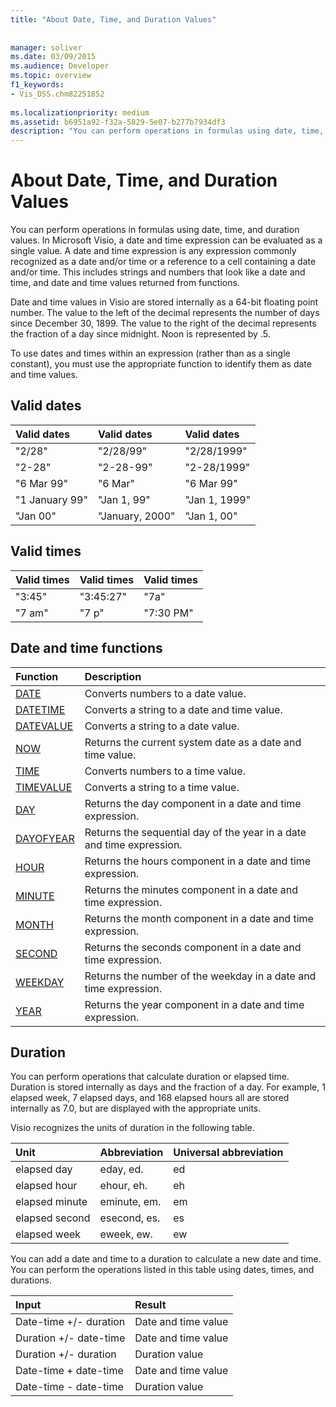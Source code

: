 ```yaml
---
title: "About Date, Time, and Duration Values"
 
 
manager: soliver
ms.date: 03/09/2015
ms.audience: Developer
ms.topic: overview
f1_keywords:
- Vis_DSS.chm82251852
 
ms.localizationpriority: medium
ms.assetid: b6951a92-f32a-5829-5e07-b277b7934df3
description: "You can perform operations in formulas using date, time, and duration values. In Microsoft Visio, a date and time expression can be evaluated as a single value. A date and time expression is any expression commonly recognized as a date and/or time or a reference to a cell containing a date and/or time. This includes strings and numbers that look like a date and time, and date and time values returned from functions."
---
```


# About Date, Time, and Duration Values

You can perform operations in formulas using date, time, and duration values. In Microsoft Visio, a date and time expression can be evaluated as a single value. A date and time expression is any expression commonly recognized as a date and/or time or a reference to a cell containing a date and/or time. This includes strings and numbers that look like a date and time, and date and time values returned from functions.
  
Date and time values in Visio are stored internally as a 64-bit floating point number. The value to the left of the decimal represents the number of days since December 30, 1899. The value to the right of the decimal represents the fraction of a day since midnight. Noon is represented by .5.
  
To use dates and times within an expression (rather than as a single constant), you must use the appropriate function to identify them as date and time values.
  
## Valid dates

|Valid dates |Valid dates |Valid dates |
|:-----|:-----|:-----|
| "2/28"  <br/> | "2/28/99"  <br/> | "2/28/1999"  <br/> |
| "2-28"  <br/> | "2-28-99"  <br/> | "2-28/1999"  <br/> |
| "6 Mar 99"  <br/> | "6 Mar"  <br/> | "6 Mar 99"  <br/> |
| "1 January 99"  <br/> | "Jan 1, 99"  <br/> | "Jan 1, 1999"  <br/> |
| "Jan 00"  <br/> | "January, 2000"  <br/> | "Jan 1, 00"  <br/> |
   
## Valid times

|Valid times |Valid times |Valid times |
|:-----|:-----|:-----|
| "3:45"  <br/> | "3:45:27"  <br/> | "7a"  <br/> |
| "7 am"  <br/> | "7 p"  <br/> | "7:30 PM"  <br/> |
   
## Date and time functions

|**Function**|**Description**|
|:-----|:-----|
|[DATE](date-function-visioshapesheet.md) <br/> | Converts numbers to a date value. |
|[DATETIME](datetime-function.md) <br/> | Converts a string to a date and time value. |
|[DATEVALUE](datevalue-function-visioshapesheet.md) <br/> | Converts a string to a date value. |
|[NOW](now-function-visioshapesheet.md) <br/> | Returns the current system date as a date and time value. |
|[TIME](time-function-visioshapesheet.md) <br/> | Converts numbers to a time value. |
|[TIMEVALUE](timevalue-function-visioshapesheet.md) <br/> | Converts a string to a time value. |
|[DAY](day-function-visioshapesheet.md) <br/> | Returns the day component in a date and time expression. |
|[DAYOFYEAR](dayofyear-function.md) <br/> | Returns the sequential day of the year in a date and time expression. |
|[HOUR](hour-function-visioshapesheet.md) <br/> | Returns the hours component in a date and time expression. |
|[MINUTE](minute-function-visioshapesheet.md) <br/> | Returns the minutes component in a date and time expression. |
|[MONTH](month-function-visioshapesheet.md) <br/> | Returns the month component in a date and time expression. |
|[SECOND](second-function-visioshapesheet.md) <br/> | Returns the seconds component in a date and time expression. |
|[WEEKDAY](weekday-function-visioshapesheet.md) <br/> | Returns the number of the weekday in a date and time expression. |
|[YEAR](year-function-visioshapesheet.md) <br/> | Returns the year component in a date and time expression. |
   
## Duration

You can perform operations that calculate duration or elapsed time. Duration is stored internally as days and the fraction of a day. For example, 1 elapsed week, 7 elapsed days, and 168 elapsed hours all are stored internally as 7.0, but are displayed with the appropriate units.
  
Visio recognizes the units of duration in the following table.
  
|**Unit**|**Abbreviation**|**Universal abbreviation**|
|:-----|:-----|:-----|
| elapsed day  <br/> | eday, ed. | ed  <br/> |
| elapsed hour  <br/> | ehour, eh. | eh  <br/> |
| elapsed minute  <br/> | eminute, em. | em  <br/> |
| elapsed second  <br/> | esecond, es. | es  <br/> |
| elapsed week  <br/> | eweek, ew. | ew  <br/> |
   
You can add a date and time to a duration to calculate a new date and time. You can perform the operations listed in this table using dates, times, and durations.
  
|**Input**|**Result**|
|:-----|:-----|
| Date-time +/- duration  <br/> | Date and time value  <br/> |
| Duration +/- date-time  <br/> | Date and time value  <br/> |
| Duration +/- duration  <br/> | Duration value  <br/> |
| Date-time + date-time  <br/> | Date and time value  <br/> |
| Date-time - date-time  <br/> | Duration value  <br/> |
   


